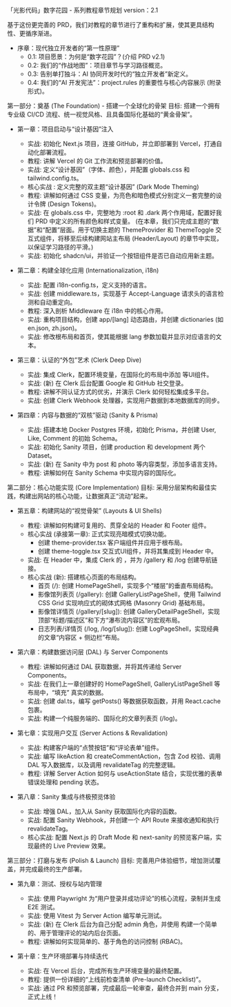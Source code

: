 「光影代码」数字花园 - 系列教程章节规划
version：2.1

基于这份更完善的 PRD，我们对教程的章节进行了重构和扩展，使其更具结构性、更循序渐进。

  - 序章：现代独立开发者的“第一性原理”
    - 0.1: 项目愿景：为何是“数字花园”？(介绍 PRD v2.1)
    - 0.2: 我们的“作战地图”：项目章节与学习路径概览。
    - 0.3: 告别单打独斗：AI 协同开发时代的“独立开发者”新定义。
    - 0.4: 我们的“AI 开发宪法”：project.rules 的重要性与核心内容展示 (附录形式)。

第一部分：奠基 (The Foundation) - 搭建一个全球化的骨架
目标: 搭建一个拥有专业级 CI/CD 流程、统一视觉风格、且具备国际化基础的“黄金骨架”。

  - 第一章：项目启动与“设计基因”注入
    - 实战: 初始化 Next.js 项目，连接 GitHub，并立即部署到 Vercel，打通自动化部署流程。
    - 教程: 讲解 Vercel 的 Git 工作流和预览部署的价值。
    - 实战: 定义“设计基因”（字体、颜色），并配置 globals.css 和 tailwind.config.ts。
    - 核心实战 : 定义完整的双主题“设计基因” (Dark Mode Theming)
    - 教程: 讲解如何通过 CSS 变量，为亮色和暗色模式分别定义一套完整的设计令牌 (Design Tokens)。
    - 实战: 在 globals.css 中，完整地为 :root 和 .dark 两个作用域，配置好我们 PRD 中定义的所有颜色和样式变量。
      (在本章，我们只完成主题的“数据”和“配置”层面。用于切换主题的 ThemeProvider 和 ThemeToggle 交互式组件，将移至后续构建网站主布局 (Header/Layout) 的章节中实现，以保证学习路径的平滑。)
    - 实战: 初始化 shadcn/ui，并验证一个按钮组件是否已自动应用新主题。

  - 第二章：构建全球化应用 (Internationalization, i18n)
    - 实战: 配置 i18n-config.ts，定义支持的语言。
    - 实战: 创建 middleware.ts，实现基于 Accept-Language 请求头的语言检测和自动重定向。
    - 教程: 深入剖析 Middleware 在 i18n 中的核心作用。
    - 实战: 重构项目结构，创建 app/[lang] 动态路由，并创建 dictionaries (如 en.json, zh.json)。
    - 实战: 修改根布局和首页，使其能根据 lang 参数加载并显示对应语言的文本。

  - 第三章：认证的“外包”艺术 (Clerk Deep Dive)
    - 实战: 集成 Clerk，配置环境变量，在国际化的布局中添加 <UserButton> 等UI组件。
    - 实战: (新) 在 Clerk 后台配置 Google 和 GitHub 社交登录。
    - 教程: 讲解不同认证方式的优劣，并演示 Clerk 如何轻松集成多平台。
    - 实战: 创建 Clerk Webhook 处理器，实现用户数据到本地数据库的同步。

  - 第四章：内容与数据的“双核”驱动 (Sanity & Prisma)
    - 实战: 搭建本地 Docker Postgres 环境，初始化 Prisma，并创建 User, Like, Comment 的初始 Schema。
    - 实战: 初始化 Sanity 项目，创建 production 和 development 两个 Dataset。
    - 实战: (新) 在 Sanity 中为 post 和 photo 等内容类型，添加多语言支持。
    - 教程: 讲解如何在 Sanity Schema 中实现内容的国际化。

第二部分：核心功能实现 (Core Implementation)
目标: 采用分层架构和最佳实践，构建出网站的核心功能，让数据真正“流动”起来。

  - 第五章：构建网站的“视觉骨架” (Layouts & UI Shells)
    - 教程: 讲解如何构建可复用的、贯穿全站的 Header 和 Footer 组件。
    - 核心实战 (承接第一章): 正式实现亮暗模式切换功能。
      - 创建 theme-provider.tsx 客户端组件并应用于根布局。
      - 创建 theme-toggle.tsx 交互式UI组件，并将其集成到 Header 中。
    - 实战: 在 Header 中，集成 Clerk 的 <UserButton>，并为 /gallery 和 /log 创建导航链接。
    - 核心实战 (新): 搭建核心页面的布局结构。
      - 首页 (/): 创建 HomePageShell，实现多个“楼层”的垂直布局结构。
      - 影像馆列表页 (/gallery): 创建 GalleryListPageShell，使用 Tailwind CSS Grid 实现响应式的砌体式网格 (Masonry Grid) 基础布局。
      - 影像馆详情页 (/gallery/[slug]): 创建 GalleryDetailPageShell，实现顶部“标题/描述区”和下方“瀑布流内容区”的宏观布局。
      - 日志列表/详情页 (/log, /log/[slug]): 创建 LogPageShell，实现经典的文章“内容区 + 侧边栏”布局。

  - 第六章：构建数据访问层 (DAL) 与 Server Components
    - 教程: 讲解如何通过 DAL 获取数据，并将其传递给 Server Components。
    - 实战: 在我们上一章创建好的 HomePageShell, GalleryListPageShell 等布局中，“填充” 真实的数据。
    - 实战: 创建 dal.ts，编写 getPosts() 等数据获取函数，并用 React.cache 包裹。
    - 实战: 构建一个纯服务端的、国际化的文章列表页 (/log)。

  - 第七章：实现用户交互 (Server Actions & Revalidation)
    - 实战: 构建客户端的“点赞按钮”和“评论表单”组件。
    - 实战: 编写 likeAction 和 createCommentAction，包含 Zod 校验、调用 DAL 写入数据库，以及调用 revalidateTag 的完整逻辑。
    - 教程: 详解 Server Action 如何与 useActionState 结合，实现优雅的表单错误处理和 pending 状态。

  - 第八章：Sanity 集成与终极预览体验
    - 实战: 增强 DAL，加入从 Sanity 获取国际化内容的函数。
    - 实战: 配置 Sanity Webhook，并创建一个 API Route 来接收通知和执行 revalidateTag。
    - 核心实战: 配置 Next.js 的 Draft Mode 和 next-sanity 的预览客户端，实现最终的 Live Preview 效果。

第三部分：打磨与发布 (Polish & Launch)
目标: 完善用户体验细节，增加测试覆盖，并完成最终的生产部署。

  - 第九章：测试、授权与站内管理
    - 实战: 使用 Playwright 为“用户登录并成功评论”的核心流程，录制并生成 E2E 测试。
    - 实战: 使用 Vitest 为 Server Action 编写单元测试。
    - 实战: (新) 在 Clerk 后台为自己分配 admin 角色，并使用 <Protect role="admin"> 构建一个简单的、用于管理评论的站内后台页面。
    - 教程: 讲解如何实现简单的、基于角色的访问控制 (RBAC)。

  - 第十章：生产环境部署与持续迭代
    - 实战: 在 Vercel 后台，完成所有生产环境变量的最终配置。
    - 教程: 提供一份详细的“上线前检查清单 (Pre-launch Checklist)”。
    - 实战: 通过 PR 和预览部署，完成最后一轮审查，最终合并到 main 分支，正式上线！